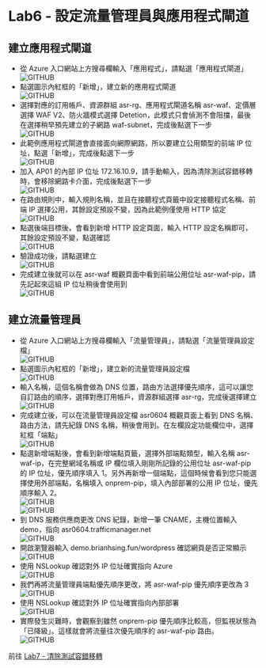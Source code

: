 # Lab6 - 設定流量管理員與應用程式閘道

## 建立應用程式閘道
- 從 Azure 入口網站上方搜尋欄輸入「應用程式」，請點選「應用程式閘道」<br>
  ![GITHUB](https://github.com/BrianHsing/Azure-Migrate/blob/master/vmware-asr/images/appgw-1.png "appgw-1")<br>
- 點選圖示內紅框的「新增」，建立新的應用程式閘道<br>
  ![GITHUB](https://github.com/BrianHsing/Azure-Migrate/blob/master/vmware-asr/images/appgw-2.png "appgw-2")<br>
- 選擇對應的訂用帳戶、資源群組 asr-rg、應用程式閘道名稱 asr-waf、定價層選擇 WAF V2、防火牆模式選擇 Detetion，此模式只會偵測不會阻擋，最後在選擇稍早預先建立的子網路 waf-subnet，完成後點選下一步<br>
  ![GITHUB](https://github.com/BrianHsing/Azure-Migrate/blob/master/vmware-asr/images/appgw-3.png "appgw-3")<br>
- 此範例應用程式閘道會直接面向網際網路，所以要建立公用類型的前端 IP 位址，點選「新增」，完成後點選下一步<br>
  ![GITHUB](https://github.com/BrianHsing/Azure-Migrate/blob/master/vmware-asr/images/appgw-4.png "appgw-4")<br>
- 加入 AP01 的內部 IP 位址 172.16.10.9，請手動輸入，因為清除測試容錯移轉時，會移除網路卡介面，完成後點選下一步<br>
  ![GITHUB](https://github.com/BrianHsing/Azure-Migrate/blob/master/vmware-asr/images/appgw-5.png "appgw-5")<br>
- 在路由規則中，輸入規則名稱，並且在接聽程式頁籤中設定接聽程式名稱、前端 IP 選擇公用，其餘設定預設不變，因為此範例僅使用 HTTP 協定<br>
  ![GITHUB](https://github.com/BrianHsing/Azure-Migrate/blob/master/vmware-asr/images/appgw-6.png "appgw-6")<br>
- 點選後端目標後，會看到新增 HTTP 設定頁面，輸入 HTTP 設定名稱即可，其餘設定預設不變，點選確認<br>
  ![GITHUB](https://github.com/BrianHsing/Azure-Migrate/blob/master/vmware-asr/images/appgw-7.png "appgw-7")<br>
- 驗證成功後，請點選建立<br>
  ![GITHUB](https://github.com/BrianHsing/Azure-Migrate/blob/master/vmware-asr/images/appgw-8.png "appgw-8")<br>
- 完成建立後就可以在 asr-waf 概觀頁面中看到前端公用位址 asr-waf-pip，請先記起來這組 IP 位址稍後會使用到<br>
  ![GITHUB](https://github.com/BrianHsing/Azure-Migrate/blob/master/vmware-asr/images/appgw-9.png "appgw-9")<br>

## 建立流量管理員
- 從 Azure 入口網站上方搜尋欄輸入「流量管理員」，請點選「流量管理員設定檔」<br>
  ![GITHUB](https://github.com/BrianHsing/Azure-Migrate/blob/master/vmware-asr/images/trafficmanager-1.png "trafficmanager-1")<br>
- 點選圖示內紅框的「新增」，建立新的流量管理員設定檔<br>
  ![GITHUB](https://github.com/BrianHsing/Azure-Migrate/blob/master/vmware-asr/images/trafficmanager-2.png "trafficmanager-2")<br>
- 輸入名稱，這個名稱會做為 DNS 位置，路由方法選擇優先順序，這可以讓您自訂路由的順序，選擇對應訂用帳戶，資源群組選擇 asr-rg，完成後選擇建立<br>
  ![GITHUB](https://github.com/BrianHsing/Azure-Migrate/blob/master/vmware-asr/images/trafficmanager-3.png "trafficmanager-3")<br>
- 完成建立後，可以在流量管理員設定檔 asr0604 概觀頁面上看到 DNS 名稱、路由方法，請先紀錄 DNS 名稱，稍後會用到。在左欄設定功能欄位中，選擇紅框「端點」<br>
  ![GITHUB](https://github.com/BrianHsing/Azure-Migrate/blob/master/vmware-asr/images/trafficmanager-4.png "trafficmanager-4")<br>
- 點選新增端點後，會看到新增端點頁籤，選擇外部端點類型，輸入名稱 asr-waf-ip，在完整網域名稱或 IP 欄位填入剛剛所記錄的公用位址 asr-waf-pip 的 IP 位址，優先順序填入 1。另外再新增一個端點，這個時候會看到您只能選擇使用外部端點，名稱填入 onprem-pip，填入內部部署的公用 IP 位址，優先順序輸入 2。<br>
  ![GITHUB](https://github.com/BrianHsing/Azure-Migrate/blob/master/vmware-asr/images/trafficmanager-5-1.png "trafficmanager-5-1")<br>
  ![GITHUB](https://github.com/BrianHsing/Azure-Migrate/blob/master/vmware-asr/images/trafficmanager-1.png "trafficmanager-12")<br>
- 到 DNS 服務供應商更改 DNS 紀錄，新增一筆 CNAME，主機位置輸入 demo，指向 asr0604.trafficmanager.net<br>
  ![GITHUB](https://github.com/BrianHsing/Azure-Migrate/blob/master/vmware-asr/images/trafficmanager-6.png "trafficmanager-6")<br>
- 開啟瀏覽器輸入 demo.brianhsing.fun/wordpress 確認網頁是否正常顯示<br>
  ![GITHUB](https://github.com/BrianHsing/Azure-Migrate/blob/master/vmware-asr/images/trafficmanager-7.png "trafficmanager-7")<br>
- 使用 NSLookup 確認對外 IP 位址確實指向 Azure<br>
  ![GITHUB](https://github.com/BrianHsing/Azure-Migrate/blob/master/vmware-asr/images/trafficmanager-8.png "trafficmanager-8")<br>
- 我們再將流量管理員端點優先順序更改，將 asr-waf-pip 優先順序更改為 3<br>
  ![GITHUB](https://github.com/BrianHsing/Azure-Migrate/blob/master/vmware-asr/images/trafficmanager-13.png "trafficmanager-13")<br>
- 使用 NSLookup 確認對外 IP 位址確實指向內部部署<br>
  ![GITHUB](https://github.com/BrianHsing/Azure-Migrate/blob/master/vmware-asr/images/trafficmanager-9.png "trafficmanager-9")<br>
- 實際發生災難時，會觀察到雖然 onprem-pip 優先順序比較高，但監視狀態為「已降級」。這樣就會將流量往次優先順序的 asr-waf-pip 路由。<br>
  ![GITHUB](https://github.com/BrianHsing/Azure-Migrate/blob/master/vmware-asr/images/trafficmanager-11.png "trafficmanager-11")<br>

 前往 [Lab7 - 清除測試容錯移轉](https://github.com/BrianHsing/Azure-Migrate/blob/master/vmware-asr/Lab7.md)<br>
